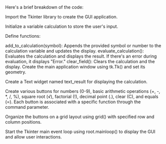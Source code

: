 Here's a brief breakdown of the code:

Import the Tkinter library to create the GUI application.

Initialize a variable calculation to store the user's input.

Define functions:

add_to_calculation(symbol): Appends the provided symbol or number to the calculation variable and updates the display.
evaluate_calculation(): Evaluates the calculation and displays the result. If there's an error during evaluation, it displays "Error."
clear_field(): Clears the calculation and the display.
Create the main application window using tk.Tk() and set its geometry.

Create a Text widget named text_result for displaying the calculation.

Create various buttons for numbers (0-9), basic arithmetic operations (+, -, *, /, %), square root (√), factorial (!), decimal point (.), clear (C), and equals (=). Each button is associated with a specific function through the command parameter.

Organize the buttons on a grid layout using grid() with specified row and column positions.

Start the Tkinter main event loop using root.mainloop() to display the GUI and allow user interactions.

